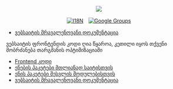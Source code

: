 <p align="center"><a href="https://wac.tax"><img src="https://cdn.jsdelivr.net/gh/wactax/img/logo.svg"/></a></p><p align="center"><a href="https://github.com/wactax/wac.tax/blob/main/doc/README.md#readme"><img alt="I18N" src="https://cdn.jsdelivr.net/gh/wactax/img/t.svg"/></a>　<a href="https://groups.google.com/u/2/g/wactax"><img alt="Google Groups" src="https://cdn.jsdelivr.net/gh/wactax/img/g-groups.svg"/></a></p>

* [ვებსაიტის მრავალენოვანი დოკუმენტაცია](https://github.com/xxai-doc)

ვებსაიტის ფრონტენდის კოდი ღია წყაროა, კეთილი იყოს თქვენი მობრძანება თარგმანის ოპტიმიზაციაში

* [Frontend კოდი](https://github.com/xxai-art/web)
* [ენების პაკეტები მთლიანად საიტისთვის](https://github.com/xxai-art/web/tree/main/i18n)
* [ენის პაკეტები შესვლის მოდულებისთვის](https://github.com/wacpkg/user/tree/main/ui.i18n)
* [ვებსაიტის მრავალენოვანი დოკუმენტაცია](https://github.com/xxai-doc)
